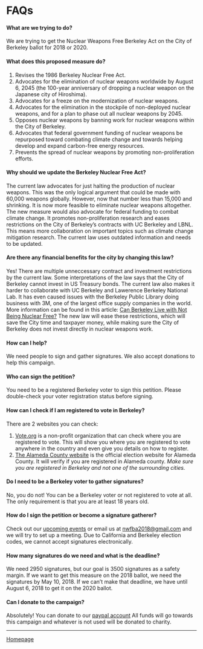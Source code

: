 # FAQs

#### What are we trying to do?
We are trying to get the Nuclear Weapons Free Berkeley Act on the City of Berkeley ballot for
2018 or 2020.

#### What does this proposed measure do?
1. Revises the 1986 Berkeley Nuclear Free Act.
1. Advocates for the elimination of nuclear weapons worldwide by August 6, 2045 (the 100-year anniversary of dropping a nuclear weapon on the Japanese city of Hiroshima).
1. Advocates for a freeze on the modernization of nuclear weapons.
1. Advocates for the elimination in the stockpile of non-deployed nuclear weapons, and for a plan to phase out all nuclear weapons by 2045.
1. Opposes nuclear weapons by banning work for nuclear weapons within the City of Berkeley.
1. Advocates that federal government funding of nuclear weapons be repurposed toward combating climate change and towards helping develop and expand carbon-free energy resources.
1. Prevents the spread of nuclear weapons by promoting non-proliferation efforts.

#### Why should we update the Berkeley Nuclear Free Act?
The current law advocates for just halting the production of nuclear weapons. This was the only logical argument that could be made with 60,000 weapons globally. However, now that number less than 15,000 and shrinking. It is now more feasible to eliminate nuclear weapons altogether. The new measure would also advocate for federal funding to combat climate change. It promotes non-proliferation research and eases restrictions on the City of Berkeley’s contracts with UC Berkeley and LBNL. This means more collaboration on important topics such as climate change mitigation research. The current law uses outdated information and needs to be updated. 

#### Are there any financial benefits for the city by changing this law?
Yes!  There are multiple unneccessary contract and investment restrictions by the current law.  Some interpretations of the law says that the City of Berkeley cannot invest in US Treasury bonds.  The current law also makes it harder to collaborate with UC Berkeley and Lawerence Berkeley National Lab. It has even caused issues with the Berkeley Public Library doing business with 3M, one of the largest office supply companies in the world.  More information can be found in this article: [Can Berkeley Live with Not Being Nuclear Free?](http://www.berkeleyside.com/2011/10/11/can-berkeley-live-with-not-being-nuclear-free/)
The new law will ease these restrictions, which will save the City time and taxpayer money, while making sure the City of Berkeley does not invest directly in nuclear weapons work.

#### How can I help?
We need people to sign and gather signatures. We also accept donations to help this campaign.

#### Who can sign the petition?
You need to be a registered Berkeley voter to sign this petition. Please double-check your voter registration status before signing.

#### How can I check if I am registered to vote in Berkeley?
There are 2 websites you can check:

1. [Vote.org](https://www.vote.org/am-i-registered-to-vote) is a non-profit organization that can check where you are registered to vote. This will show you where you are registered to vote anywhere in the country and even give you details on how to register.
1. [The Alameda County website](
https://www.acgov.org/alco_ssl_app/rov/voter_info/voter_profile.jsp?formLanguage=E) is the official election website for Alameda County. It will verify if you are registered in Alameda county. _Make sure you are registered in Berkeley and not one of the surrounding cities._

#### Do I need to be a Berkeley voter to gather signatures?
No, you do not! You can be a Berkeley voter or not registered to vote at all. The only requirement is that you are at least 18 years old.

#### How do I sign the petition or become a signature gatherer?
Check out our [upcoming events](events.md) or email us at <nwfba2018@gmail.com> and we will try to set up a meeting. Due to California and Berkeley election codes, we cannot accept signatures electronically.

#### How many signatures do we need and what is the deadline?
We need 2950 signatures, but our goal is 3500 signatures as a safety margin. If we want to get this measure on the 2018 ballot, we need the signatures by May 10, 2018. If we can’t make that deadline, we have until August 6, 2018 to get it on the 2020 ballot. 

#### Can I donate to the campaign?
Absolutely! You can donate to our [paypal account](support.md) All funds will go towards this campaign and whatever is not used will be donated to charity.

---
[Homepage](index.md)

